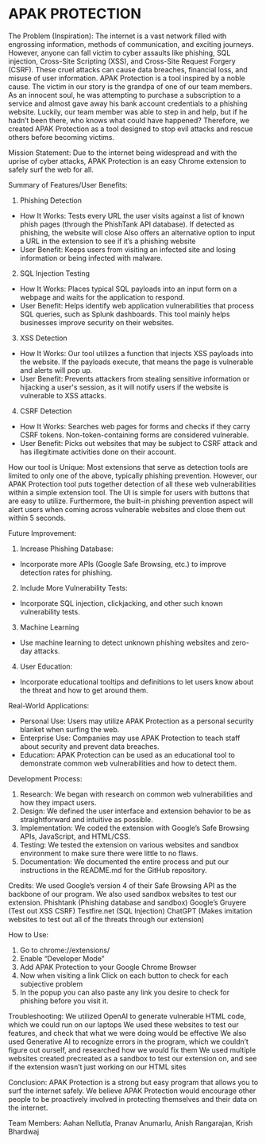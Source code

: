 # APAK PROTECTION
The Problem (Inspiration):
The internet is a vast network filled with engrossing information, methods of communication, and exciting journeys. However, anyone can fall victim to cyber assaults like phishing, SQL injection, Cross-Site Scripting (XSS), and Cross-Site Request Forgery (CSRF). These cruel attacks can cause data breaches, financial loss, and misuse of user information. APAK Protection is a tool inspired by a noble cause. The victim in our story is the grandpa of one of our team members. As an innocent soul, he was attempting to purchase a subscription to a service and almost gave away his bank account credentials to a phishing website. Luckily, our team member was able to step in and help, but if he hadn’t been there, who knows what could have happened? Therefore, we created APAK Protection as a tool designed to stop evil attacks and rescue others before becoming victims. 

Mission Statement: 
Due to the internet being widespread and with the uprise of cyber attacks, APAK Protection is an easy Chrome extension to safely surf the web for all. 

Summary of Features/User Benefits:
1. Phishing Detection
- How It Works: Tests every URL the user visits against a list of known phish pages (through the PhishTank API database). If detected as phishing, the website will close  Also offers an alternative option to input a URL in the extension to see if it’s a phishing website 
- User Benefit: Keeps users from visiting an infected site and losing information or being infected with malware.

2. SQL Injection Testing
- How It Works: Places typical SQL payloads into an input form on a webpage and waits for the application to respond.
- User Benefit: Helps identify web application vulnerabilities that process SQL queries, such as Splunk dashboards. This tool mainly helps businesses improve security on their websites. 

3. XSS Detection
- How It Works: Our tool utilizes a function that injects XSS payloads into the website. If the payloads execute, that means the page is vulnerable and alerts will pop up. 
- User Benefit: Prevents attackers from stealing sensitive information or hijacking a user's session, as it will notify users if the website is vulnerable to XSS attacks. 

4. CSRF Detection
- How It Works: Searches web pages for forms and checks if they carry CSRF tokens. Non-token-containing forms are considered vulnerable.
- User Benefit: Picks out websites that may be subject to CSRF attack and has illegitimate activities done on their account.
  
How our tool is Unique:
Most extensions that serve as detection tools are limited to only one of the above, typically phishing prevention. However, our APAK Protection tool puts together detection of all these web vulnerabilities within a simple extension tool. The UI is simple for users with buttons that are easy to utilize. Furthermore, the built-in phishing prevention aspect will alert users when coming across vulnerable websites and close them out within 5 seconds. 

Future Improvement:
1. Increase Phishing Database:
- Incorporate more APIs (Google Safe Browsing, etc.) to improve detection rates for phishing.
2. Include More Vulnerability Tests:
- Incorporate SQL injection, clickjacking, and other such known vulnerability tests.
3. Machine Learning
- Use machine learning to detect unknown phishing websites and zero-day attacks.
4. User Education:
- Incorporate educational tooltips and definitions to let users know about the threat and how to get around them.

Real-World Applications:
- Personal Use: Users may utilize APAK Protection as a personal security blanket when surfing the web.
- Enterprise Use: Companies may use APAK Protection to teach staff about security and prevent data breaches.
- Education: APAK Protection can be used as an educational tool to demonstrate common web vulnerabilities and how to detect them.

Development Process:
1. Research: We began with research on common web vulnerabilities and how they impact users.
2. Design: We defined the user interface and extension behavior to be as straightforward and intuitive as possible.
3. Implementation: We coded the extension with Google’s Safe Browsing APIs, JavaScript, and HTML/CSS.
4. Testing: We tested the extension on various websites and sandbox environment to make sure there were little to no flaws. 
5. Documentation: We documented the entire process and put our instructions in the README.md for the GitHub repository.

Credits:
We used Google’s version 4 of their Safe Browsing API as the backbone of our program. We also used sandbox websites to test our extension. 
Phishtank (Phishing database and sandbox)
Google’s Gruyere (Test out XSS CSRF)
Testfire.net (SQL Injection)
ChatGPT (Makes imitation websites to test out all of the threats through our extension)

How to Use: 
1) Go to chrome://extensions/ 
2) Enable “Developer Mode” 
3) Add APAK Protection to your Google Chrome Browser
4) Now when visiting a link Click on each button to check for each subjective problem
5) In the popup you can also paste any link you desire to check for phishing before you visit it. 

Troubleshooting:
We utilized OpenAI to generate vulnerable HTML code, which we could run on our laptops
We used these websites to test our features, and check that what we were doing would be effective
We also used Generative AI to recognize errors in the program, which we couldn’t figure out ourself, and researched how we would fix them
We used multiple websites created precreated as a sandbox to test our extension on, and see if the extension wasn’t just working on our HTML sites

Conclusion:
APAK Protection is a strong but easy program that allows you to surf the internet safely. We believe APAK Protection would encourage other people to be proactively involved in protecting themselves and their data on the internet.

Team Members: Aahan Nellutla, Pranav Anumarlu, Anish Rangarajan, Krish Bhardwaj
